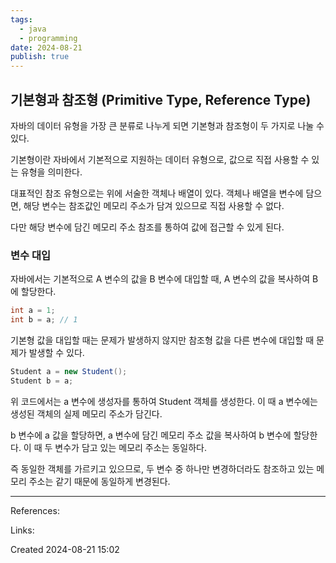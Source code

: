 ```yaml
---
tags:
  - java
  - programming
date: 2024-08-21
publish: true
---
```

## 기본형과 참조형 (Primitive Type, Reference Type)
 자바의 데이터 유형을 가장 큰 분류로 나누게 되면 기본형과 참조형이 두 가지로 나눌 수 있다.

기본형이란 자바에서 기본적으로 지원하는 데이터 유형으로, 값으로 직접 사용할 수 있는 유형을 의미한다.

대표적인 참조 유형으로는 위에 서술한 객체나 배열이 있다. 객체나 배열을 변수에 담으면, 해당 변수는 참조값인 메모리 주소가 담겨 있으므로 직접 사용할 수 없다.

다만 해당 변수에 담긴 메모리 주소 참조를 통하여 값에 접근할 수 있게 된다.

### 변수 대입
자바에서는 기본적으로 A 변수의 값을 B 변수에 대입할 때, A 변수의 값을 복사하여 B에 할당한다.

```java
int a = 1;
int b = a; // 1
```

기본형 값을 대입할 때는 문제가 발생하지 않지만 참조형 값을 다른 변수에 대입할 때 문제가 발생할 수 있다.

```java
Student a = new Student();
Student b = a;
```

위 코드에서는 a 변수에 생성자를 통하여 Student 객체를 생성한다. 이 때 a 변수에는 생성된 객체의 실제 메모리 주소가 담긴다.

b 변수에 a 값을 할당하면, a 변수에 담긴 메모리 주소 값을 복사하여 b 변수에 할당한다. 이 때 두 변수가 담고 있는 메모리 주소는 동일하다.

즉 동일한 객체를 가르키고 있으므로, 두 변수 중 하나만 변경하더라도 참조하고 있는 메모리 주소는 같기 때문에 동일하게 변경된다.

---
References: 

Links: 

Created 2024-08-21 15:02